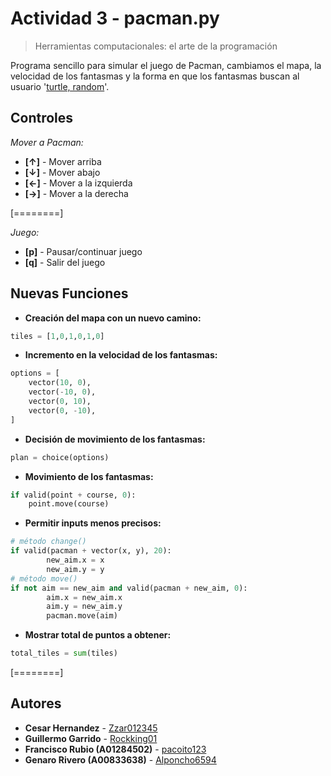 # Actividad 3 - pacman.py

> Herramientas computacionales: el arte de la programación

Programa sencillo para simular el juego de Pacman, cambiamos el mapa, la velocidad de los fantasmas y la forma en que los fantasmas buscan al usuario '[turtle, random](https://docs.python.org/3/library/turtle.html)'.

## Controles
*Mover a Pacman:*
* **[↑]** - Mover arriba
* **[↓]** - Mover abajo
* **[←]** - Mover a la izquierda
* **[→]** - Mover a la derecha

[========]

*Juego:*
* **[p]** - Pausar/continuar juego
* **[q]** - Salir del juego

## Nuevas Funciones
* **Creación del mapa con un nuevo camino:**
```python
tiles = [1,0,1,0,1,0]
```
* **Incremento en la velocidad de los fantasmas:**
```python
options = [
	vector(10, 0),
	vector(-10, 0),
	vector(0, 10),
	vector(0, -10),
]
```
* **Decisión de movimiento de los fantasmas:**
```python
plan = choice(options)
```
* **Movimiento de los fantasmas:**
```python
if valid(point + course, 0):
	point.move(course)
```
* **Permitir inputs menos precisos:**
```python
# método change()
if valid(pacman + vector(x, y), 20):
        new_aim.x = x
        new_aim.y = y
# método move()
if not aim == new_aim and valid(pacman + new_aim, 0):
        aim.x = new_aim.x
        aim.y = new_aim.y
        pacman.move(aim)
```
* **Mostrar total de puntos a obtener:**
```python
total_tiles = sum(tiles)
```

[========]

## Autores

- **Cesar Hernandez** - [Zzar012345](https://github.com/Zzar012345)
- **Guillermo Garrido** - [Rockking01](https://github.com/Rockking01)
- **Francisco Rubio (A01284502)** - [pacoito123](https://github.com/pacoito123)
- **Genaro Rivero (A00833638)** - [Alponcho6594](https://github.com/Alponcho6594)
